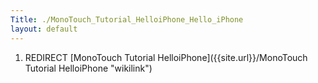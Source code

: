 ```yaml
---
Title: ./MonoTouch_Tutorial_HelloiPhone_Hello_iPhone
layout: default
---
```


1.  REDIRECT [MonoTouch Tutorial
    HelloiPhone]({{site.url}}/MonoTouch Tutorial HelloiPhone "wikilink")
